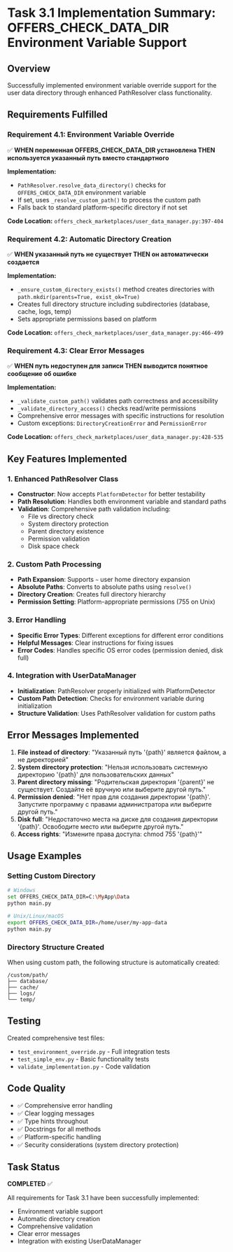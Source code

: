# Task 3.1 Implementation Summary: OFFERS_CHECK_DATA_DIR Environment Variable Support

## Overview

Successfully implemented environment variable override support for the user data directory through enhanced PathResolver class functionality.

## Requirements Fulfilled

### Requirement 4.1: Environment Variable Override

✅ **WHEN переменная OFFERS_CHECK_DATA_DIR установлена THEN используется указанный путь вместо стандартного**

**Implementation:**

- `PathResolver.resolve_data_directory()` checks for `OFFERS_CHECK_DATA_DIR` environment variable
- If set, uses `_resolve_custom_path()` to process the custom path
- Falls back to standard platform-specific directory if not set

**Code Location:** `offers_check_marketplaces/user_data_manager.py:397-404`

### Requirement 4.2: Automatic Directory Creation

✅ **WHEN указанный путь не существует THEN он автоматически создается**

**Implementation:**

- `_ensure_custom_directory_exists()` method creates directories with `path.mkdir(parents=True, exist_ok=True)`
- Creates full directory structure including subdirectories (database, cache, logs, temp)
- Sets appropriate permissions based on platform

**Code Location:** `offers_check_marketplaces/user_data_manager.py:466-499`

### Requirement 4.3: Clear Error Messages

✅ **WHEN путь недоступен для записи THEN выводится понятное сообщение об ошибке**

**Implementation:**

- `_validate_custom_path()` validates path correctness and accessibility
- `_validate_directory_access()` checks read/write permissions
- Comprehensive error messages with specific instructions for resolution
- Custom exceptions: `DirectoryCreationError` and `PermissionError`

**Code Location:** `offers_check_marketplaces/user_data_manager.py:428-535`

## Key Features Implemented

### 1. Enhanced PathResolver Class

- **Constructor**: Now accepts `PlatformDetector` for better testability
- **Path Resolution**: Handles both environment variable and standard paths
- **Validation**: Comprehensive path validation including:
  - File vs directory check
  - System directory protection
  - Parent directory existence
  - Permission validation
  - Disk space check

### 2. Custom Path Processing

- **Path Expansion**: Supports `~` user home directory expansion
- **Absolute Paths**: Converts to absolute paths using `resolve()`
- **Directory Creation**: Creates full directory hierarchy
- **Permission Setting**: Platform-appropriate permissions (755 on Unix)

### 3. Error Handling

- **Specific Error Types**: Different exceptions for different error conditions
- **Helpful Messages**: Clear instructions for fixing issues
- **Error Codes**: Handles specific OS error codes (permission denied, disk full)

### 4. Integration with UserDataManager

- **Initialization**: PathResolver properly initialized with PlatformDetector
- **Custom Path Detection**: Checks for environment variable during initialization
- **Structure Validation**: Uses PathResolver validation for custom paths

## Error Messages Implemented

1. **File instead of directory**: "Указанный путь '{path}' является файлом, а не директорией"
2. **System directory protection**: "Нельзя использовать системную директорию '{path}' для пользовательских данных"
3. **Parent directory missing**: "Родительская директория '{parent}' не существует. Создайте её вручную или выберите другой путь."
4. **Permission denied**: "Нет прав для создания директории '{path}'. Запустите программу с правами администратора или выберите другой путь."
5. **Disk full**: "Недостаточно места на диске для создания директории '{path}'. Освободите место или выберите другой путь."
6. **Access rights**: "Измените права доступа: chmod 755 '{path}'"

## Usage Examples

### Setting Custom Directory

```bash
# Windows
set OFFERS_CHECK_DATA_DIR=C:\MyApp\Data
python main.py

# Unix/Linux/macOS
export OFFERS_CHECK_DATA_DIR=/home/user/my-app-data
python main.py
```

### Directory Structure Created

When using custom path, the following structure is automatically created:

```
/custom/path/
├── database/
├── cache/
├── logs/
└── temp/
```

## Testing

Created comprehensive test files:

- `test_environment_override.py` - Full integration tests
- `test_simple_env.py` - Basic functionality tests
- `validate_implementation.py` - Code validation

## Code Quality

- ✅ Comprehensive error handling
- ✅ Clear logging messages
- ✅ Type hints throughout
- ✅ Docstrings for all methods
- ✅ Platform-specific handling
- ✅ Security considerations (system directory protection)

## Task Status

**COMPLETED** ✅

All requirements for Task 3.1 have been successfully implemented:

- Environment variable support
- Automatic directory creation
- Comprehensive validation
- Clear error messages
- Integration with existing UserDataManager
